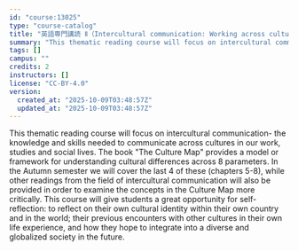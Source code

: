 ```yaml
---
id: "course:13025"
type: "course-catalog"
title: "英語専門講読 Ⅱ（Intercultural communication: Working across cultures） ／ADVANCED THEMATIC READING Ⅱ"
summary: "This thematic reading course will focus on intercultural communication- the knowledge and skills needed to communicate a…"
tags: []
campus: ""
credits: 2
instructors: []
license: "CC-BY-4.0"
version:
  created_at: "2025-10-09T03:48:57Z"
  updated_at: "2025-10-09T03:48:57Z"
---
```

This thematic reading course will focus on intercultural communication- the knowledge and skills needed to communicate across cultures in our work, studies and social lives. The book "The Culture Map" provides a model or framework for understanding cultural differences across 8 parameters. In the Autumn semester we will cover the last 4 of these (chapters 5-8), while other readings from the field of intercultural communication will also be provided in order to examine the concepts in the Culture Map more critically. This course will give students a great opportunity for self-reflection: to reflect on their own cultural identity within their own country and in the world; their previous encounters with other cultures in their own life experience, and how they hope to integrate into a diverse and globalized society in the future.
